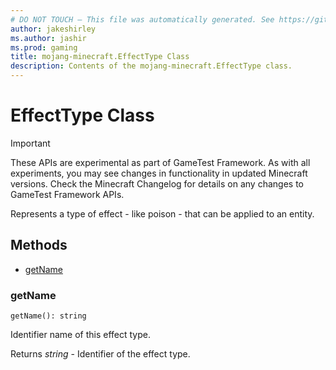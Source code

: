 ```yaml
---
# DO NOT TOUCH — This file was automatically generated. See https://github.com/Mojang/MinecraftScriptingApiDocsGenerator to modify descriptions, examples, etc.
author: jakeshirley
ms.author: jashir
ms.prod: gaming
title: mojang-minecraft.EffectType Class
description: Contents of the mojang-minecraft.EffectType class.
---
```

# EffectType Class
>[!IMPORTANT]
>These APIs are experimental as part of GameTest Framework. As with all experiments, you may see changes in functionality in updated Minecraft versions. Check the Minecraft Changelog for details on any changes to GameTest Framework APIs.

Represents a type of effect - like poison - that can be applied to an entity.


## Methods
- [getName](#getname)
  
### **getName**
`
getName(): string
`

Identifier name of this effect type.

Returns *string* - Identifier of the effect type.



